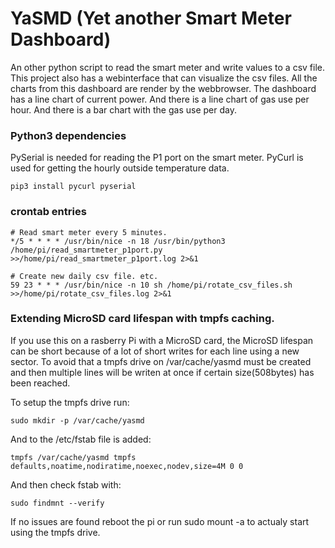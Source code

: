 # YaSMD (Yet another Smart Meter Dashboard)
An other python script to read the smart meter and write
 values to a csv file. This project also has a webinterface that can visualize the csv files.
 All the charts from this dashboard are render by the webbrowser.
 The dashboard has a line chart of current power.
 And there is a line chart of gas use per hour.
 And there is a bar chart with the gas use per day.

### Python3 dependencies
PySerial is needed for reading the P1 port on the smart meter.
PyCurl is used for getting the hourly outside temperature data.
```shell
pip3 install pycurl pyserial
```

### crontab entries
```shell
# Read smart meter every 5 minutes.
*/5 * * * * /usr/bin/nice -n 18 /usr/bin/python3 /home/pi/read_smartmeter_p1port.py >>/home/pi/read_smartmeter_p1port.log 2>&1

# Create new daily csv file. etc.
59 23 * * * /usr/bin/nice -n 10 sh /home/pi/rotate_csv_files.sh >>/home/pi/rotate_csv_files.log 2>&1
```

### Extending MicroSD card lifespan with tmpfs caching.
If you use this on a rasberry Pi with a MicroSD card, 
the MicroSD lifespan can be short because of a lot of short writes for each line 
using a new sector. To avoid that a tmpfs drive on /var/cache/yasmd must be created
 and then multiple lines will be writen at once if certain size(508bytes) has been reached.

To setup the tmpfs drive run:
```shell
sudo mkdir -p /var/cache/yasmd
```
And to the /etc/fstab file is added:
```shell
tmpfs /var/cache/yasmd tmpfs defaults,noatime,nodiratime,noexec,nodev,size=4M 0 0
```

And then check fstab with:
```shell
sudo findmnt --verify
```
If no issues are found reboot the pi or run sudo mount -a to actualy start using the tmpfs drive.
